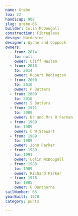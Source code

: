 ```yaml
---
name: Grebe
loa: 22
handicap: 908
slug: grebe-66
builder: Colin McDougall
construction: Fibreglass
design: Hardchine
designer: Wyche and Coppock
owners:
  - from: 2014
    to: null
    owner: Cliff Haslam
  - from: 2010
    to: 2014
    owner: Rupert Redington
  - from: 2000
    to: 2010
    owner: P Butters
  - from: 2000
    to: 2010
    owner: S Butters
  - from: 1991
    to: 2000
    owner: Dr and Mrs R Farman
  - from: 1989
    to: 1989
    owner: C W Stewart
  - from: 1989
    to: 1989
    owner: John Parker
  - from: 1989
    to: 1991
    owner: Colin McDougall
  - from: 1988
    to: 1989
    owner: Richard Parker
  - from: 1978
    to: 1985
    owner: G Dunthorne
sailNumber: 66
yearBuilt: 1978
category: punts

---
```

